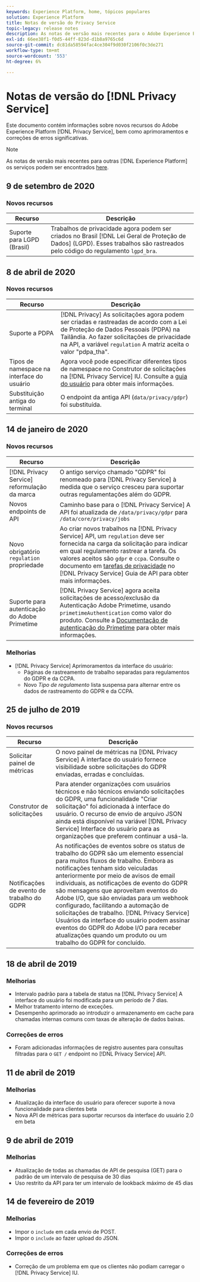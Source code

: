 ```yaml
---
keywords: Experience Platform, home, tópicos populares
solution: Experience Platform
title: Notas de versão do Privacy Service
topic-legacy: release notes
description: As notas de versão mais recentes para o Adobe Experience Platform Privacy Service.
exl-id: 66ee38f1-f0d5-44ff-823d-d1b8a9765c6d
source-git-commit: dc81da58594fac4ce304f9d030f2106f0c3de271
workflow-type: tm+mt
source-wordcount: '553'
ht-degree: 6%

---
```


# Notas de versão do [!DNL Privacy Service]

Este documento contém informações sobre novos recursos do Adobe Experience Platform [!DNL Privacy Service], bem como aprimoramentos e correções de erros significativas.

>[!NOTE]
>
>As notas de versão mais recentes para outras [!DNL Experience Platform] os serviços podem ser encontrados [here](../release-notes/latest/latest.md).

## 9 de setembro de 2020

### Novos recursos

| Recurso | Descrição |
| --- | --- |
| Suporte para LGPD (Brasil) | Trabalhos de privacidade agora podem ser criados no Brasil [!DNL Lei Geral de Proteção de Dados] (LGPD). Esses trabalhos são rastreados pelo código do regulamento `lgpd_bra`. |

## 8 de abril de 2020

### Novos recursos

| Recurso | Descrição |
| --- | --- |
| Suporte a PDPA | [!DNL Privacy] As solicitações agora podem ser criadas e rastreadas de acordo com a Lei de Proteção de Dados Pessoais (PDPA) na Tailândia. Ao fazer solicitações de privacidade na API, a variável `regulation` A matriz aceita o valor &quot;pdpa_tha&quot;. |
| Tipos de namespace na interface do usuário | Agora você pode especificar diferentes tipos de namespace no Construtor de solicitações na [!DNL Privacy Service] IU. Consulte a [guia do usuário](ui/user-guide.md) para obter mais informações. |
| Substituição antiga do terminal | O endpoint da antiga API (`data/privacy/gdpr`) foi substituída. |

## 14 de janeiro de 2020

### Novos recursos

| Recurso | Descrição |
| --- | --- |
| [!DNL Privacy Service] reformulação da marca | O antigo serviço chamado &quot;GDPR&quot; foi renomeado para [!DNL Privacy Service] à medida que o serviço cresceu para suportar outras regulamentações além do GDPR. |
| Novos endpoints de API | Caminho base para o [!DNL Privacy Service] A API foi atualizada de `/data/privacy/gdpr` para `/data/core/privacy/jobs` |
| Novo obrigatório `regulation` propriedade | Ao criar novos trabalhos na [!DNL Privacy Service] API, um `regulation` deve ser fornecida na carga da solicitação para indicar em qual regulamento rastrear a tarefa. Os valores aceitos são `gdpr` e `ccpa`. Consulte o documento em [tarefas de privacidade](api/privacy-jobs.md) no [!DNL Privacy Service] Guia de API para obter mais informações. |
| Suporte para autenticação do Adobe Primetime | [!DNL Privacy Service] agora aceita solicitações de acesso/exclusão da Autenticação Adobe Primetime, usando `primetimeAuthentication` como valor do produto. Consulte a [Documentação de autenticação do Primetime](https://tve.helpdocsonline.com/how-to-make-a-privacy-request) para obter mais informações. |

### Melhorias

* [!DNL Privacy Service] Aprimoramentos da interface do usuário:
   * Páginas de rastreamento de trabalho separadas para regulamentos do GDPR e da CCPA.
   * Novo *Tipo de regulamento* lista suspensa para alternar entre os dados de rastreamento do GDPR e da CCPA.

## 25 de julho de 2019

### Novos recursos

| Recurso | Descrição |
| --- | --- |
| Solicitar painel de métricas | O novo painel de métricas na [!DNL Privacy Service] A interface do usuário fornece visibilidade sobre solicitações do GDPR enviadas, erradas e concluídas. |
| Construtor de solicitações | Para atender organizações com usuários técnicos e não técnicos enviando solicitações do GDPR, uma funcionalidade &quot;Criar solicitação&quot; foi adicionada à interface do usuário. O recurso de envio de arquivo JSON ainda está disponível na variável [!DNL Privacy Service] Interface do usuário para as organizações que preferem continuar a usá-la. |
| Notificações de evento de trabalho do GDPR | As notificações de eventos sobre os status de trabalho do GDPR são um elemento essencial para muitos fluxos de trabalho. Embora as notificações tenham sido veiculadas anteriormente por meio de avisos de email individuais, as notificações de evento do GDPR são mensagens que aproveitam eventos do Adobe I/O, que são enviadas para um webhook configurado, facilitando a automação de solicitações de trabalho. [!DNL Privacy Service] Usuários da interface do usuário podem assinar eventos do GDPR do Adobe I/O para receber atualizações quando um produto ou um trabalho do GDPR for concluído. |

## 18 de abril de 2019

### Melhorias

* Intervalo padrão para a tabela de status na [!DNL Privacy Service] A interface do usuário foi modificada para um período de 7 dias.
* Melhor tratamento interno de exceções.
* Desempenho aprimorado ao introduzir o armazenamento em cache para chamadas internas comuns com taxas de alteração de dados baixas.

### Correções de erros

* Foram adicionadas informações de registro ausentes para consultas filtradas para o `GET /` endpoint no [!DNL Privacy Service] API.

## 11 de abril de 2019

### Melhorias

* Atualização da interface do usuário para oferecer suporte à nova funcionalidade para clientes beta
* Nova API de métricas para suportar recursos da interface do usuário 2.0 em beta

## 9 de abril de 2019

### Melhorias

* Atualização de todas as chamadas de API de pesquisa (GET) para o padrão de um intervalo de pesquisa de 30 dias
* Uso restrito da API para ter um intervalo de lookback máximo de 45 dias

## 14 de fevereiro de 2019

### Melhorias

* Impor o `include` em cada envio de POST.
* Impor o `include` ao fazer upload do JSON.

### Correções de erros

* Correção de um problema em que os clientes não podiam carregar o [!DNL Privacy Service] IU.
